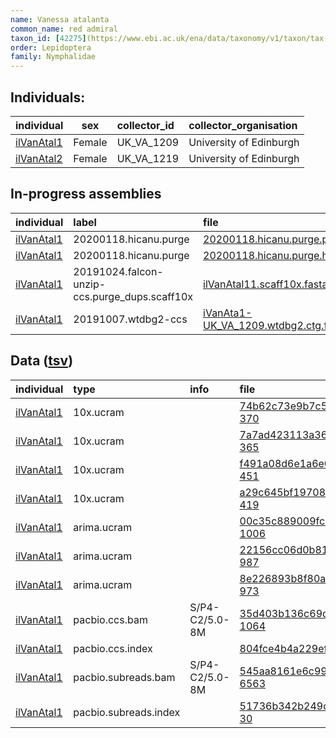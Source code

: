 ```yaml
---
name: Vanessa atalanta
common_name: red admiral
taxon_id: [42275](https://www.ebi.ac.uk/ena/data/taxonomy/v1/taxon/tax-id/42275)
order: Lepidoptera
family: Nymphalidae
---
```


## Individuals:

| individual | sex | collector_id | collector_organisation |
| :--------- | :-: | :----------- | :--------------------- |
| [ilVanAtal1](ilVanAtal1.md) | Female | UK_VA_1209 | University of Edinburgh |
| [ilVanAtal2](ilVanAtal2.md) | Female | UK_VA_1219 | University of Edinburgh |

## In-progress assemblies

| individual | label | file |
| :--------- | :---- | :--- |
| [ilVanAtal1](ilVanAtal1.md) | 20200118.hicanu.purge | [20200118.hicanu.purge.prim.fasta.gz](https://darwin.cog.sanger.ac.uk/insects/Vanessa_atalanta/ilVanAtal1/assemblies/working/20200118.hicanu.purge/20200118.hicanu.purge.prim.fasta.gz) |
| [ilVanAtal1](ilVanAtal1.md) | 20200118.hicanu.purge | [20200118.hicanu.purge.htig.fasta.gz](https://darwin.cog.sanger.ac.uk/insects/Vanessa_atalanta/ilVanAtal1/assemblies/working/20200118.hicanu.purge/20200118.hicanu.purge.htig.fasta.gz) |
| [ilVanAtal1](ilVanAtal1.md) | 20191024.falcon-unzip-ccs.purge_dups.scaff10x | [ilVanAtal11.scaff10x.fasta.gz](https://darwin.cog.sanger.ac.uk/insects/Vanessa_atalanta/ilVanAtal1/assemblies/working/20191024.falcon-unzip-ccs.purge_dups.scaff10x/ilVanAtal11.scaff10x.fasta.gz) |
| [ilVanAtal1](ilVanAtal1.md) | 20191007.wtdbg2-ccs | [iVanAta1-UK_VA_1209.wtdbg2.ctg.fasta.gz](https://darwin.cog.sanger.ac.uk/insects/Vanessa_atalanta/ilVanAtal1/assemblies/working/20191007.wtdbg2-ccs/iVanAta1-UK_VA_1209.wtdbg2.ctg.fasta.gz) |

## Data ([tsv](Vanessa_atalanta_data.tsv))

| individual | type | info | file |
| :--------- | :--- | :--- | :--- |
| [ilVanAtal1](ilVanAtal1.md) | 10x.ucram |  | [74b62c73e9b7c5ac61371a94fe6396f8-370](https://darwin.cog.sanger.ac.uk/insects/Vanessa_atalanta/ilVanAtal1/genomic_data/10x/30996_8%231.cram) |
| [ilVanAtal1](ilVanAtal1.md) | 10x.ucram |  | [7a7ad423113a36a24c67d6e28776fc41-365](https://darwin.cog.sanger.ac.uk/insects/Vanessa_atalanta/ilVanAtal1/genomic_data/10x/30996_8%232.cram) |
| [ilVanAtal1](ilVanAtal1.md) | 10x.ucram |  | [f491a08d6e1a6e0697b39c9c45f5b7d7-451](https://darwin.cog.sanger.ac.uk/insects/Vanessa_atalanta/ilVanAtal1/genomic_data/10x/30996_8%233.cram) |
| [ilVanAtal1](ilVanAtal1.md) | 10x.ucram |  | [a29c645bf1970820357bd6a55edc1926-419](https://darwin.cog.sanger.ac.uk/insects/Vanessa_atalanta/ilVanAtal1/genomic_data/10x/30996_8%234.cram) |
| [ilVanAtal1](ilVanAtal1.md) | arima.ucram |  | [00c35c889009fc31cffffed8bd3606a0-1006](https://darwin.cog.sanger.ac.uk/insects/Vanessa_atalanta/ilVanAtal1/genomic_data/arima/32266_4%231.cram) |
| [ilVanAtal1](ilVanAtal1.md) | arima.ucram |  | [22156cc06d0b8146a6760e2f0981eb92-987](https://darwin.cog.sanger.ac.uk/insects/Vanessa_atalanta/ilVanAtal1/genomic_data/arima/32266_5%231.cram) |
| [ilVanAtal1](ilVanAtal1.md) | arima.ucram |  | [8e226893b8f80a0951a7d228a4d300a1-973](https://darwin.cog.sanger.ac.uk/insects/Vanessa_atalanta/ilVanAtal1/genomic_data/arima/32266_6%231.cram) |
| [ilVanAtal1](ilVanAtal1.md) | pacbio.ccs.bam | S/P4-C2/5.0-8M | [35d403b136c69d9b58bcd1a255602dc7-1064](https://darwin.cog.sanger.ac.uk/insects/Vanessa_atalanta/ilVanAtal1/genomic_data/pacbio/m64016_190918_162737.ccs.bam) |
| [ilVanAtal1](ilVanAtal1.md) | pacbio.ccs.index |  | [804fce4b4a229efd34a35fdc0493421b-2](https://darwin.cog.sanger.ac.uk/insects/Vanessa_atalanta/ilVanAtal1/genomic_data/pacbio/m64016_190918_162737.ccs.bam.pbi) |
| [ilVanAtal1](ilVanAtal1.md) | pacbio.subreads.bam | S/P4-C2/5.0-8M | [545aa8161e6c9996dd1799ebff46d8db-6563](https://darwin.cog.sanger.ac.uk/insects/Vanessa_atalanta/ilVanAtal1/genomic_data/pacbio/m64016_190918_162737.subreads.bam) |
| [ilVanAtal1](ilVanAtal1.md) | pacbio.subreads.index |  | [51736b342b249db3795f535405c5eff1-30](https://darwin.cog.sanger.ac.uk/insects/Vanessa_atalanta/ilVanAtal1/genomic_data/pacbio/m64016_190918_162737.subreads.bam.pbi) |
